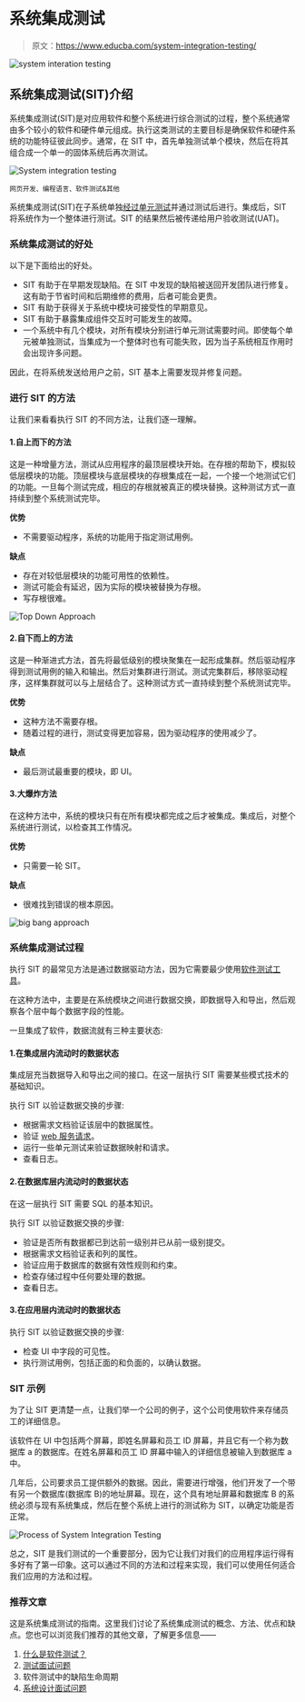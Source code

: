 # 系统集成测试

> 原文：<https://www.educba.com/system-integration-testing/>

![system interation testing](img/4806c3c9e57121317b10217b02ee67fb.png)



## 系统集成测试(SIT)介绍

系统集成测试(SIT)是对应用软件和整个系统进行综合测试的过程，整个系统通常由多个较小的软件和硬件单元组成。执行这类测试的主要目标是确保软件和硬件系统的功能特征彼此同步。通常，在 SIT 中，首先单独测试单个模块，然后在将其组合成一个单一的固体系统后再次测试。

![System integration testing](img/4437e3a0b99a03fc3f5c4fa136444650.png)



<small>网页开发、编程语言、软件测试&其他</small>

系统集成测试(SIT)在子系统单独[经过单元测试](https://www.educba.com/Unit-Testing/)并通过测试后进行。集成后，SIT 将系统作为一个整体进行测试。SIT 的结果然后被传递给用户验收测试(UAT)。

### 系统集成测试的好处

以下是下面给出的好处。

*   SIT 有助于在早期发现缺陷。在 SIT 中发现的缺陷被送回开发团队进行修复。这有助于节省时间和后期维修的费用，后者可能会更贵。
*   SIT 有助于获得关于系统中模块可接受性的早期意见。
*   SIT 有助于暴露集成组件交互时可能发生的故障。
*   一个系统中有几个模块，对所有模块分别进行单元测试需要时间。即使每个单元被单独测试，当集成为一个整体时也有可能失败，因为当子系统相互作用时会出现许多问题。

因此，在将系统发送给用户之前，SIT 基本上需要发现并修复问题。

### 进行 SIT 的方法

让我们来看看执行 SIT 的不同方法，让我们逐一理解。

#### 1.自上而下的方法

这是一种增量方法，测试从应用程序的最顶层模块开始。在存根的帮助下，模拟较低层模块的功能。顶层模块与底层模块的存根集成在一起，一个接一个地测试它们的功能。一旦每个测试完成，相应的存根就被真正的模块替换。这种测试方式一直持续到整个系统测试完毕。

**优势**

*   不需要驱动程序，系统的功能用于指定测试用例。

**缺点**

*   存在对较低层模块的功能可用性的依赖性。
*   测试可能会有延迟，因为实际的模块被替换为存根。
*   写存根很难。

![Top Down Approach](img/c36c612a31f6ce843fe44357d2f4ba78.png)



#### 2.自下而上的方法

这是一种渐进式方法，首先将最低级别的模块聚集在一起形成集群。然后驱动程序得到测试用例的输入和输出。然后对集群进行测试。测试完集群后，移除驱动程序，这样集群就可以与上层结合了。这种测试方式一直持续到整个系统测试完毕。

**优势**

*   这种方法不需要存根。
*   随着过程的进行，测试变得更加容易，因为驱动程序的使用减少了。

**缺点**

*   最后测试最重要的模块，即 UI。

#### 3.大爆炸方法

在这种方法中，系统的模块只有在所有模块都完成之后才被集成。集成后，对整个系统进行测试，以检查其工作情况。

**优势**

*   只需要一轮 SIT。

**缺点**

*   很难找到错误的根本原因。

![big bang approach](img/ad64ac5728b1f2234891721abb31b18f.png)



### 系统集成测试过程

执行 SIT 的最常见方法是通过数据驱动方法，因为它需要最少使用[软件测试工具](https://www.educba.com/what-is-software-testing/)。

在这种方法中，主要是在系统模块之间进行数据交换，即数据导入和导出，然后观察各个层中每个数据字段的性能。

一旦集成了软件，数据流就有三种主要状态:

#### 1.在集成层内流动时的数据状态

集成层充当数据导入和导出之间的接口。在这一层执行 SIT 需要某些模式技术的基础知识。

执行 SIT 以验证数据交换的步骤:

*   根据需求文档验证该层中的数据属性。
*   验证 [web 服务请求](https://www.educba.com/web-services-interview-questions/)。
*   运行一些单元测试来验证数据映射和请求。
*   查看日志。

#### 2.在数据库层内流动时的数据状态

在这一层执行 SIT 需要 SQL 的基本知识。

执行 SIT 以验证数据交换的步骤:

*   验证是否所有数据都已到达前一级别并已从前一级别提交。
*   根据需求文档验证表和列的属性。
*   验证应用于数据库的数据有效性规则和约束。
*   检查存储过程中任何要处理的数据。
*   查看日志。

#### 3.在应用层内流动时的数据状态

执行 SIT 以验证数据交换的步骤:

*   检查 UI 中字段的可见性。
*   执行测试用例，包括正面的和负面的，以确认数据。

### SIT 示例

为了让 SIT 更清楚一点，让我们举一个公司的例子，这个公司使用软件来存储员工的详细信息。

该软件在 UI 中包括两个屏幕，即姓名屏幕和员工 ID 屏幕，并且它有一个称为数据库 a 的数据库。在姓名屏幕和员工 ID 屏幕中输入的详细信息被输入到数据库 a 中。

几年后，公司要求员工提供额外的数据。因此，需要进行增强，他们开发了一个带有另一个数据库(数据库 B)的地址屏幕。现在，这个具有地址屏幕和数据库 B 的系统必须与现有系统集成，然后在整个系统上进行的测试称为 SIT，以确定功能是否正常。

![Process of System Integration Testing](img/7f9be5a739061df28abc1a73190be494.png)



总之，SIT 是我们测试的一个重要部分，因为它让我们对我们的应用程序运行得有多好有了第一印象。这可以通过不同的方法和过程来实现，我们可以使用任何适合我们应用的方法和过程。

### 推荐文章

这是系统集成测试的指南。这里我们讨论了系统集成测试的概念、方法、优点和缺点。您也可以浏览我们推荐的其他文章，了解更多信息——

1.  [什么是软件测试？](https://www.educba.com/what-is-software-testing/)
2.  [测试面试问题](https://www.educba.com/testing-interview-questions/)
3.  软件测试中的缺陷生命周期
4.  [系统设计面试问题](https://www.educba.com/system-design/)





